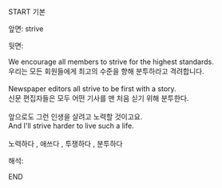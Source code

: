 START
기본

앞면:
strive


뒷면:
<div>We encourage all members to strive for the highest standards. </div><div>우리는 모든 회원들에게 최고의 수준을 향해 분투하라고 격려합니다.</div><div><br></div><div><div>Newspaper editors all strive to be first with a story. </div><div><div>신문 편집자들은 모두 어떤 기사를 맨 처음 싣기 위해 분투한다.</div></div></div><div><br></div><div><div><div>앞으로도 그런 인생을 살려고 노력할 것이고요.</div></div><div><div>And I'll strive harder to live such a life.</div></div></div><div><br></div><div>노력하다 , 애쓰다 , 투쟁하다 , 분투하다</div>


해석:

END